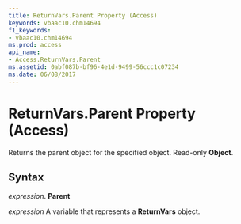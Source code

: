 ```yaml
---
title: ReturnVars.Parent Property (Access)
keywords: vbaac10.chm14694
f1_keywords:
- vbaac10.chm14694
ms.prod: access
api_name:
- Access.ReturnVars.Parent
ms.assetid: 0abf087b-bf96-4e1d-9499-56ccc1c07234
ms.date: 06/08/2017
---
```



# ReturnVars.Parent Property (Access)

Returns the parent object for the specified object. Read-only **Object**.


## Syntax

 _expression_. **Parent**

 _expression_ A variable that represents a **ReturnVars** object.


